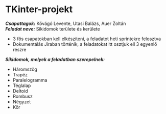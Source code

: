 # TKinter-projekt
<i><b>Csapattagok:</i></b> Kővágó Levente, Utasi Balázs, Auer Zoltán
<br>
<b><i>Feladat neve:</i></b> Síkidomok területe és kerülete 
<br>
<ul>
  <li>3 fős csapatokban kell elkészíteni, a feladatot heti sprintekre felosztva</li>
  <li>Dokumentálás Jiraban történik, a feladatokat itt osztjuk ell 3 egyenlő részre</li>
</ul>
<i><b>Síkidomok, melyek a feladatban szerepelnek:</i></b> 
<ul>
  <li>Háromszög</li>
  <li>Trapéz</li>
  <li>Paralelogramma</li>
  <li>Téglalap</li>
  <li>Deltoid</li>
  <li>Rombusz</li> 
  <li>Négyzet</li>
  <li>Kör</li>
</ul>

